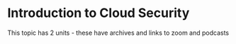 # Introduction to Cloud Security

This topic has 2 units - these have archives and links to zoom and podcasts